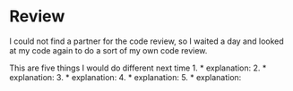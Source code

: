 # Review
I could not find a partner for the code review, so I waited a day and looked at my code again to do a sort of my own code review.

This are five things I would do different next time
    1. 
        * explanation: 
    2.
        * explanation:
    3.
        * explanation:
    4.
        * explanation:
    5. 
        * explanation:


